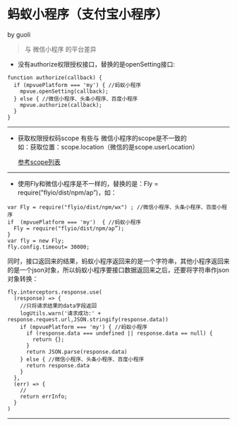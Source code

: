 # 蚂蚁小程序（支付宝小程序） 
by guoli

> 与 微信小程序 的平台差异

* 没有authorize权限授权接口，替换的是openSetting接口:

```vue
function authorize(callback) {
  if (mpvuePlatform === 'my') { //蚂蚁小程序
    mpvue.openSetting(callback);
  } else { //微信小程序、头条小程序、百度小程序
    mpvue.authorize(callback);
  }
}
```

---
  
  
* 获取权限授权码scope 有些与 微信小程序的scope是不一致的  
如：获取位置：scope.location（微信的是scope.userLocation）

  [参考scope列表](https://docs.alipay.com/mini/api/xmk3ml#kri9dg)
  
---


  
* 使用Fly和微信小程序是不一样的，替换的是：Fly = require("flyio/dist/npm/ap”)，如：

```vue
var Fly = require("flyio/dist/npm/wx") ; //微信小程序、头条小程序、百度小程序
if  (mpvuePlatform === 'my')  { //蚂蚁小程序
  Fly = require("flyio/dist/npm/ap”);
}
var fly = new Fly;
fly.config.timeout= 30000;
```
  
  同时，接口返回来的结果，蚂蚁小程序返回来的是一个字符串，其他小程序返回来的是一个json对象，所以蚂蚁小程序要接口数据返回来之后，还要将字符串作json对象转换：
```vue
fly.interceptors.response.use(
  (response) => {
    //只将请求结果的data字段返回
    logUtils.warn('请求成功:' + response.request.url,JSON.stringify(response.data))
    if (mpvuePlatform === 'my') { //蚂蚁小程序
      if (response.data === undefined || response.data == null) {
        return {};
      }
      return JSON.parse(response.data)
    } else { //微信小程序、头条小程序、百度小程序
      return response.data
    }
  },
  (err) => {
    //
    return errInfo;
  }
)
```

---



